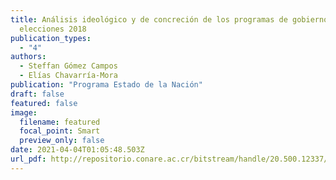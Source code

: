 ```yaml
---
title: Análisis ideológico y de concreción de los programas de gobierno en las
  elecciones 2018
publication_types:
  - "4"
authors:
  - Steffan Gómez Campos
  - Elías Chavarría-Mora
publication: "Programa Estado de la Nación"
draft: false
featured: false
image:
  filename: featured
  focal_point: Smart
  preview_only: false
date: 2021-04-04T01:05:48.503Z
url_pdf: http://repositorio.conare.ac.cr/bitstream/handle/20.500.12337/2966/Analisis_ideologico_concrecion_programas_Gobierno_elecciones_2018.pdf?sequence=1
---
```

